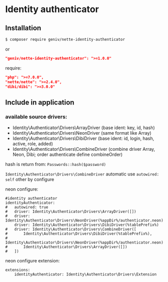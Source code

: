 Identity authenticator
======================

Installation
------------

```sh
$ composer require geniv/nette-identity-authenticator
```
or
```json
"geniv/nette-identity-authenticator": ">=1.0.0"
```

require:
```json
"php": ">=7.0.0",
"nette/nette": ">=2.4.0",
"dibi/dibi": ">=3.0.0"
```

Include in application
----------------------

### available source drivers:
- Identity\Authenticator\Drivers\ArrayDriver (base ident: key, id, hash)
- Identity\Authenticator\Drivers\NeonDriver (same format like Array)
- Identity\Authenticator\Drivers\DibiDriver (base ident: id, login, hash, active, role, added)
- Identity\Authenticator\Drivers\CombineDriver (combine driver Array, Neon, Dibi; order authenticate define combineOrder)

hash is return from: `Passwords::hash($password)`

`Identity\Authenticator\Drivers\CombineDriver` automatic use `autowired: self` other by configure

neon configure:
```neon
#identity authenticator
identityAuthenticator:
#   autowired: true
#   driver: Identity\Authenticator\Drivers\ArrayDriver([])
#   driver: Identity\Authenticator\Drivers\NeonDriver(%appDir%/authenticator.neon)
    driver: Identity\Authenticator\Drivers\DibiDriver(%tablePrefix%)
#   driver: Identity\Authenticator\Drivers\CombineDriver([
#       Identity\Authenticator\Drivers\DibiDriver(%tablePrefix%),
#       Identity\Authenticator\Drivers\NeonDriver(%appDir%/authenticator.neon)
#       Identity\Authenticator\Drivers\ArrayDriver([])
#   ])
```

neon configure extension:
```neon
extensions:
    identityAuthenticator: Identity\Authenticator\Drivers\Extension
```
